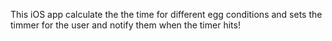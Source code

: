 This iOS app calculate the the time for different egg conditions and sets the timmer for the user and notify them when the timer hits!
